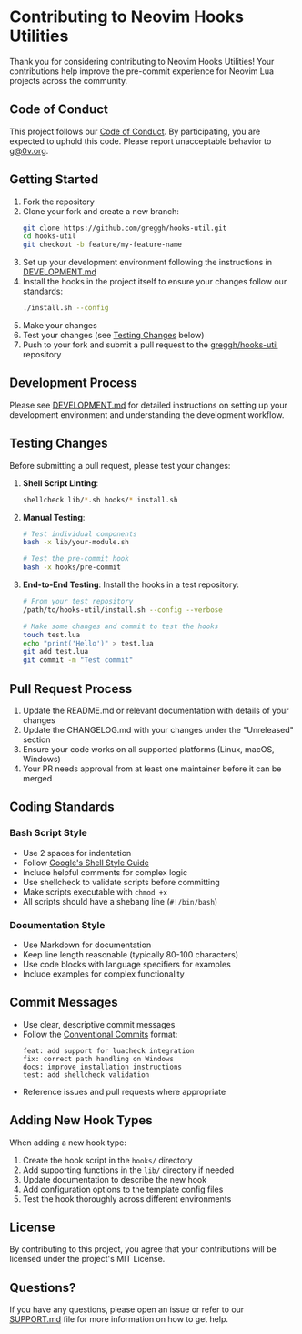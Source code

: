 # Contributing to Neovim Hooks Utilities

Thank you for considering contributing to Neovim Hooks Utilities! Your contributions help improve the pre-commit experience for Neovim Lua projects across the community.

## Code of Conduct

This project follows our [Code of Conduct](CODE_OF_CONDUCT.md). By participating, you are expected to uphold this code. Please report unacceptable behavior to g@0v.org.

## Getting Started

1. Fork the repository
2. Clone your fork and create a new branch:
   ```bash
   git clone https://github.com/greggh/hooks-util.git
   cd hooks-util
   git checkout -b feature/my-feature-name
   ```
3. Set up your development environment following the instructions in [DEVELOPMENT.md](DEVELOPMENT.md)
4. Install the hooks in the project itself to ensure your changes follow our standards:
   ```bash
   ./install.sh --config
   ```
5. Make your changes
6. Test your changes (see [Testing Changes](#testing-changes) below)
7. Push to your fork and submit a pull request to the [greggh/hooks-util](https://github.com/greggh/hooks-util) repository

## Development Process

Please see [DEVELOPMENT.md](DEVELOPMENT.md) for detailed instructions on setting up your development environment and understanding the development workflow.

## Testing Changes

Before submitting a pull request, please test your changes:

1. **Shell Script Linting**:
   ```bash
   shellcheck lib/*.sh hooks/* install.sh
   ```

2. **Manual Testing**:
   ```bash
   # Test individual components
   bash -x lib/your-module.sh
   
   # Test the pre-commit hook
   bash -x hooks/pre-commit
   ```

3. **End-to-End Testing**:
   Install the hooks in a test repository:
   ```bash
   # From your test repository
   /path/to/hooks-util/install.sh --config --verbose
   
   # Make some changes and commit to test the hooks
   touch test.lua
   echo "print('Hello')" > test.lua
   git add test.lua
   git commit -m "Test commit"
   ```

## Pull Request Process

1. Update the README.md or relevant documentation with details of your changes
2. Update the CHANGELOG.md with your changes under the "Unreleased" section
3. Ensure your code works on all supported platforms (Linux, macOS, Windows)
4. Your PR needs approval from at least one maintainer before it can be merged

## Coding Standards

### Bash Script Style

- Use 2 spaces for indentation
- Follow [Google's Shell Style Guide](https://google.github.io/styleguide/shellguide.html)
- Include helpful comments for complex logic
- Use shellcheck to validate scripts before committing
- Make scripts executable with `chmod +x`
- All scripts should have a shebang line (`#!/bin/bash`)

### Documentation Style

- Use Markdown for documentation
- Keep line length reasonable (typically 80-100 characters)
- Use code blocks with language specifiers for examples
- Include examples for complex functionality

## Commit Messages

- Use clear, descriptive commit messages
- Follow the [Conventional Commits](https://www.conventionalcommits.org/) format:
  ```
  feat: add support for luacheck integration
  fix: correct path handling on Windows
  docs: improve installation instructions
  test: add shellcheck validation
  ```
- Reference issues and pull requests where appropriate

## Adding New Hook Types

When adding a new hook type:

1. Create the hook script in the `hooks/` directory
2. Add supporting functions in the `lib/` directory if needed
3. Update documentation to describe the new hook
4. Add configuration options to the template config files
5. Test the hook thoroughly across different environments

## License

By contributing to this project, you agree that your contributions will be licensed under the project's MIT License.

## Questions?

If you have any questions, please open an issue or refer to our [SUPPORT.md](SUPPORT.md) file for more information on how to get help.